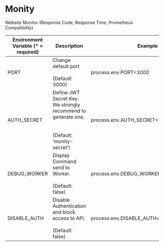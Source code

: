 # Monity

Website Monitor (Response Code, Response Time, Prometheus Compatibility)

| Environment Variable (* = required) | Description                                                                                             | Example                                  |
|-------------------------------------|---------------------------------------------------------------------------------------------------------|------------------------------------------|
| PORT                                | Change default port <br><br>(Default: 3000)                                                             | process.env.PORT=3000                    |
| AUTH_SECRET                         | Define JWT Secret Key. <br>We strongly recommend to generate one.<br><br><br>(Default: 'monity-secret') | process.env.AUTH_SECRET="MySecretJWTKey" |
| DEBUG_WORKER                        | Display Command send to Worker.<br><br>(Default: false)                                                 | process.env.DEBUG_WORKER=true            |
| DISABLE_AUTH                        | Disable Authentication and block access to API.<br><br>(Default: false)                                 | process.env.DISABLE_AUTH=true            |
